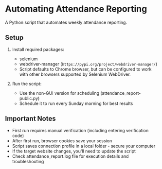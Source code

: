 # Automating Attendance Reporting

A Python script that automates weekly attendance reporting.

## Setup

1. Install required packages:
   - selenium
   - webdriver-manager (`https://pypi.org/project/webdriver-manager/`)
   - Script defaults to Chrome browser, but can be configured to work with other
     browsers supported by Selenium WebDriver.  

2. Run the script:
   - Use the non-GUI version for scheduling (attendance_report-public.py)
   - Schedule it to run every Sunday morning for best results

## Important Notes

- First run requires manual verification (including entering verification code)
- After first run, browser cookies save your session
- Script saves connection profile in a local folder - secure your computer
- If the target website changes, you'll need to update the script
- Check attendance_report.log file for execution details and troubleshooting
